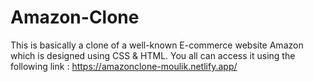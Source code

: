 # Amazon-Clone
This is basically a clone of a well-known E-commerce website Amazon which is designed using CSS & HTML. You all can access it using the following link :
https://amazonclone-moulik.netlify.app/
